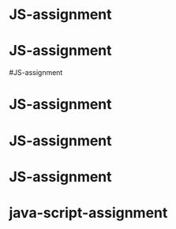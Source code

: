 # JS-assignment
# JS-assignment
#JS-assignment
# JS-assignment
# JS-assignment
# JS-assignment
# java-script-assignment
